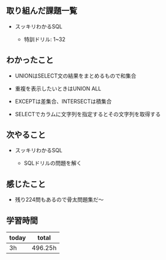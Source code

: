 

## 取り組んだ課題一覧

- スッキリわかるSQL

   - 特訓ドリル: 1\~32

## わかったこと

- UNIONはSELECT文の結果をまとめるもので和集合

- 重複を表示したいときはUNION ALL

- EXCEPTは差集合、INTERSECTは積集合

- SELECTでカラムに文字列を指定するとその文字列を取得する

## 次やること

- スッキリわかるSQL

   - SQLドリルの問題を解く

## 感じたこと

- 残り224問もあるので骨太問題集だ〜

## 学習時間

| today | total | 
|---|---|
| 3h | 496\.25h | 


